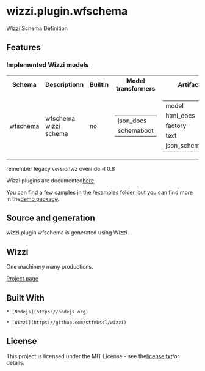 # wizzi.plugin.wfschema

Wizzi Schema Definition


## Features
### Implemented Wizzi models

<table>
<tr>
<th>Schema<th>Descriptionn<th>Builtin<th>Model transformers<th>Artifacts</tr>
<tr>
<td>
<a href https://github.com//wizzi.plugin.wfschema/tree/master/.wizzi/ittf/lib/wizzi/schemas/wfschema.wfschema.ittf>wfschema</a><td>wfschema wizzi schema</td>
<td>
no<td>

<table>
<tr>
<td>json_docs</td>
</tr>
<tr>
<td>schemaboot</td>
</tr>
</table>

<td>

<table>
<tr>
<td>model</td>
</tr>
<tr>
<td>html_docs</td>
</tr>
<tr>
<td>factory</td>
</tr>
<tr>
<td>text</td>
</tr>
<tr>
<td>json_schemaboot</td>
</tr>
</table>

</tr>
</table>



<p>remember legacy versionwz override -l 0.8
</p>



<p>Wizzi plugins are documented<a href="https://stfnbssl.github.io/wizzi/docs/wizziplugins.html">here</a>.</p>



<p>You can find a few samples in the /examples folder, but you can find more in the<a href="https://github.com/wizzifactory/wizzi/tree/master/packages/wizzi-demo/.wizzi/ittf/examples/advanced/plugins">demo package</a>.</p>

## Source and generation
wizzi.plugin.wfschema is generated using Wizzi.


## Wizzi

One machinery many productions.



<p><a href="https://stfnbssl.github.io/wizzi">Project page</a></p>

## Built With
    * [Nodejs](https://nodejs.org)
    
    * [Wizzi](https://github.com/stfnbssl/wizzi)
    

## License

<p>This project is licensed under the MIT License - see the<a href="license.txt">license.txt</a>for details.</p>

